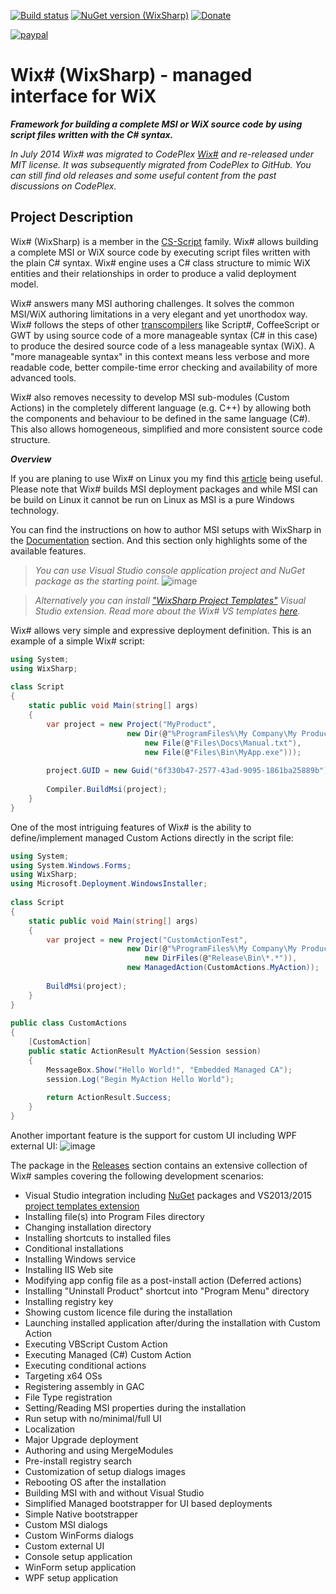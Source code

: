[![Build status](https://ci.appveyor.com/api/projects/status/jruj9dmf2dwjn5p3?svg=true)](https://ci.appveyor.com/project/oleg-shilo/wixsharp)
[![NuGet version (WixSharp)](https://img.shields.io/nuget/v/WixSharp.svg?style=flat-square)](https://www.nuget.org/packages/WixSharp/)
[![Donate](https://img.shields.io/badge/Donate-PayPal-green.svg)](https://www.cs-script.net/cs-script/Donation.html)

[![paypal](https://www.paypalobjects.com/en_US/i/btn/btn_donateCC_LG.gif)](https://www.cs-script.net/cs-script/Donation.html)

<img align="right" src="https://github.com/oleg-shilo/wixsharp/blob/master/Documentation/wiki_images/wixsharp_logo.png" alt="" style="float:right">

# Wix# (WixSharp) - managed interface for WiX

**_Framework for building a complete MSI or WiX source code by using script files written with the C# syntax._**

_In July 2014 Wix# was migrated to CodePlex [Wix#](https://wixsharp.codeplex.com/) and re-released under MIT license. It was subsequently migrated from CodePlex to GitHub. You can still find old releases and some useful content from the past discussions on CodePlex._

## Project Description

Wix# (WixSharp) is a member in the [CS-Script](https://www.cs-script.net/) family. Wix# allows building a complete MSI or WiX source code by executing script files written with 
the plain C# syntax. Wix# engine uses a C# class structure to mimic WiX entities and their relationships in order to produce a valid deployment model.

Wix# answers many MSI authoring challenges. It solves the common MSI/WiX authoring limitations in a very elegant and yet unorthodox way. Wix# follows the steps of other 
[transcompilers](http://en.wikipedia.org/wiki/Source-to-source_compiler) like Script#, CoffeeScript or GWT by using source code of a more manageable syntax (C# in this case) to produce 
the desired source code of a less manageable syntax (WiX). A "more manageable syntax" in this context means less verbose and more readable code, better compile-time error checking and 
availability of more advanced tools.

Wix# also removes necessity to develop MSI sub-modules (Custom Actions) in the completely different language (e.g. C++) by allowing both the components and behaviour to be defined in the 
same language (C#). This also allows homogeneous, simplified and more consistent source code structure.

**_Overview_**

If you are planing to use Wix# on Linux you my find this [article](https://github.com/oleg-shilo/wixsharp/wiki/WixSharp-on-Linux) being useful. Please note that Wix# builds MSI deployment packages and while MSI can be build on Linux it cannot be run on Linux as MSI is a pure Windows technology.   

You can find the instructions on how to author MSI setups with WixSharp in the [Documentation](https://github.com/oleg-shilo/wixsharp/wiki) section. And this section only highlights 
some of the available features.

> _You can use Visual Studio console application project and NuGet package as the starting point._
![image](https://github.com/oleg-shilo/wixsharp/raw/master/Documentation/wiki_images/nuget.png)

> _Alternatively you can install ["WixSharp Project Templates"](https://visualstudiogallery.msdn.microsoft.com/4e093ce7-be66-40ed-ab16-61a1186c530e) Visual Studio extension. Read more 
about the Wix# VS templates [here](https://github.com/oleg-shilo/wixsharp/wiki/VS2013-%E2%80%93-2015-Templates)._

Wix# allows very simple and expressive deployment definition. This is an example of a simple Wix# script:
```C#
using System;
using WixSharp;
 
class Script
{
    static public void Main(string[] args)
    {
        var project = new Project("MyProduct",
                          new Dir(@"%ProgramFiles%\My Company\My Product",
                              new File(@"Files\Docs\Manual.txt"),
                              new File(@"Files\Bin\MyApp.exe")));
 
        project.GUID = new Guid("6f330b47-2577-43ad-9095-1861ba25889b");
 
        Compiler.BuildMsi(project);
    }
}
```
One of the most intriguing features of Wix# is the ability to define/implement managed Custom Actions directly in the script file:
```C#
using System;
using System.Windows.Forms;
using WixSharp;
using Microsoft.Deployment.WindowsInstaller;
 
class Script
{
    static public void Main(string[] args)
    {
        var project = new Project("CustomActionTest",
                          new Dir(@"%ProgramFiles%\My Company\My Product",
                              new DirFiles(@"Release\Bin\*.*")),
                          new ManagedAction(CustomActions.MyAction));
 
        BuildMsi(project);
    }
}
 
public class CustomActions
{
    [CustomAction]
    public static ActionResult MyAction(Session session)
    {
        MessageBox.Show("Hello World!", "Embedded Managed CA");
        session.Log("Begin MyAction Hello World");
 
        return ActionResult.Success;
    }
}
``` 

Another important feature is the support for custom UI including WPF external UI:
![image](https://github.com/oleg-shilo/wixsharp/raw/master/Documentation/wiki_images/wpf_ui.png)

The package in the [Releases](https://github.com/oleg-shilo/wixsharp/releases) section contains an extensive collection of Wix# samples covering the following development scenarios:

* Visual Studio integration including [NuGet](https://www.nuget.org/packages/WixSharp/) packages and VS2013/2015 [project templates extension](https://visualstudiogallery.msdn.microsoft.com/4e093ce7-be66-40ed-ab16-61a1186c530e)
* Installing file(s) into Program Files directory
* Changing installation directory
* Installing shortcuts to installed files
* Conditional installations
* Installing Windows service
* Installing IIS Web site
* Modifying app config file as a post-install action (Deferred actions)
* Installing "Uninstall Product" shortcut into "Program Menu" directory
* Installing registry key
* Showing custom licence file during the installation
* Launching installed application after/during the installation with Custom Action
* Executing VBScript Custom Action
* Executing Managed (C#) Custom Action
* Executing conditional actions
* Targeting x64 OSs  
* Registering assembly in GAC
* File Type registration
* Setting/Reading MSI properties during the installation
* Run setup with no/minimal/full UI
* Localization
* Major Upgrade deployment
* Authoring and using MergeModules
* Pre-install registry search
* Customization of setup dialogs images
* Rebooting OS after the installation
* Building MSI with and without Visual Studio
* Simplified Managed bootstrapper for UI based deployments
* Simple Native bootstrapper
* Custom MSI dialogs
* Custom WinForms dialogs
* Custom external UI
* Console setup application
* WinForm setup application
* WPF setup application
